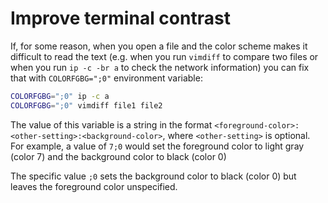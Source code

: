 # Improve terminal contrast

If, for some reason, when you open a file and the color scheme makes it difficult to read the text (e.g. when you run `vimdiff` to compare two files or when you run `ip -c -br a` to check the network information) you can fix that with `COLORFGBG=";0"` environment variable:

```bash
COLORFGBG=";0" ip -c a
COLORFGBG=";0" vimdiff file1 file2
```
The value of this variable is a string in the format `<foreground-color>:<other-setting>:<background-color>`, where `<other-setting>` is optional.  
For example, a value of `7;0` would set the foreground color to light gray (color 7) and the background color to black (color 0)

The specific value `;0` sets the background color to black (color 0) but leaves the foreground color unspecified.
